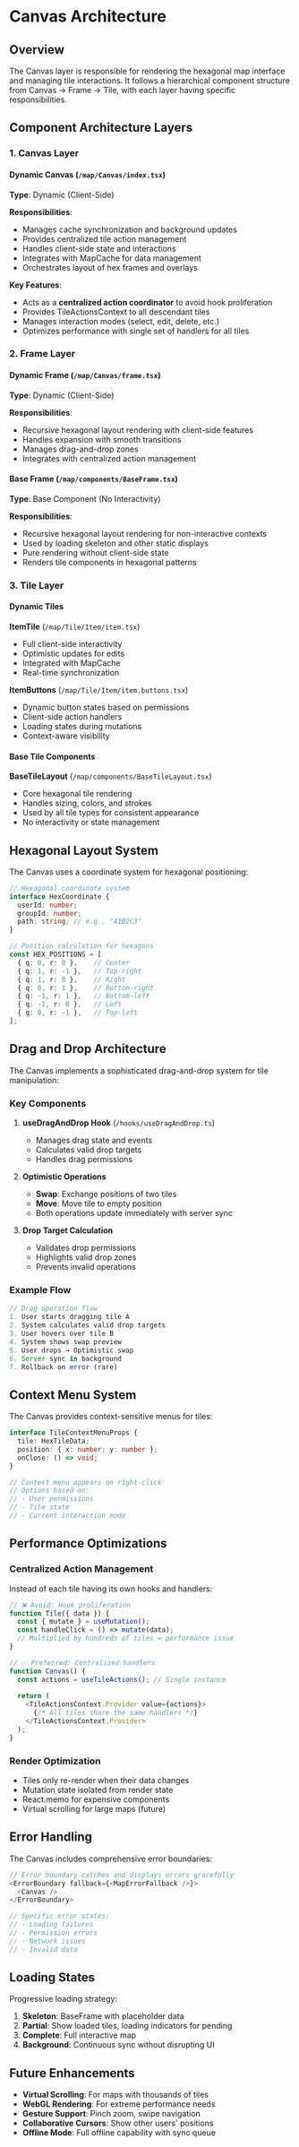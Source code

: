 # Canvas Architecture

## Overview

The Canvas layer is responsible for rendering the hexagonal map interface and managing tile interactions. It follows a hierarchical component structure from Canvas → Frame → Tile, with each layer having specific responsibilities.

## Component Architecture Layers

### 1. Canvas Layer

#### Dynamic Canvas (`/map/Canvas/index.tsx`)

**Type**: Dynamic (Client-Side)

**Responsibilities**:
- Manages cache synchronization and background updates
- Provides centralized tile action management
- Handles client-side state and interactions
- Integrates with MapCache for data management
- Orchestrates layout of hex frames and overlays

**Key Features**:
- Acts as a **centralized action coordinator** to avoid hook proliferation
- Provides TileActionsContext to all descendant tiles
- Manages interaction modes (select, edit, delete, etc.)
- Optimizes performance with single set of handlers for all tiles

### 2. Frame Layer

#### Dynamic Frame (`/map/Canvas/frame.tsx`)

**Type**: Dynamic (Client-Side)

**Responsibilities**:
- Recursive hexagonal layout rendering with client-side features
- Handles expansion with smooth transitions
- Manages drag-and-drop zones
- Integrates with centralized action management

#### Base Frame (`/map/components/BaseFrame.tsx`)

**Type**: Base Component (No Interactivity)

**Responsibilities**:
- Recursive hexagonal layout rendering for non-interactive contexts
- Used by loading skeleton and other static displays
- Pure rendering without client-side state
- Renders tile components in hexagonal patterns

### 3. Tile Layer

#### Dynamic Tiles

**ItemTile** (`/map/Tile/Item/item.tsx`)
- Full client-side interactivity
- Optimistic updates for edits
- Integrated with MapCache
- Real-time synchronization

**ItemButtons** (`/map/Tile/Item/item.buttons.tsx`)
- Dynamic button states based on permissions
- Client-side action handlers
- Loading states during mutations
- Context-aware visibility

#### Base Tile Components

**BaseTileLayout** (`/map/components/BaseTileLayout.tsx`)
- Core hexagonal tile rendering
- Handles sizing, colors, and strokes
- Used by all tile types for consistent appearance
- No interactivity or state management

## Hexagonal Layout System

The Canvas uses a coordinate system for hexagonal positioning:

```typescript
// Hexagonal coordinate system
interface HexCoordinate {
  userId: number;
  groupId: number;
  path: string; // e.g., "A1B2C3"
}

// Position calculation for hexagons
const HEX_POSITIONS = [
  { q: 0, r: 0 },    // Center
  { q: 1, r: -1 },   // Top-right
  { q: 1, r: 0 },    // Right
  { q: 0, r: 1 },    // Bottom-right
  { q: -1, r: 1 },   // Bottom-left
  { q: -1, r: 0 },   // Left
  { q: 0, r: -1 },   // Top-left
];
```

## Drag and Drop Architecture

The Canvas implements a sophisticated drag-and-drop system for tile manipulation:

### Key Components

1. **useDragAndDrop Hook** (`/hooks/useDragAndDrop.ts`)
   - Manages drag state and events
   - Calculates valid drop targets
   - Handles drag permissions

2. **Optimistic Operations**
   - **Swap**: Exchange positions of two tiles
   - **Move**: Move tile to empty position
   - Both operations update immediately with server sync

3. **Drop Target Calculation**
   - Validates drop permissions
   - Highlights valid drop zones
   - Prevents invalid operations

### Example Flow

```typescript
// Drag operation flow
1. User starts dragging tile A
2. System calculates valid drop targets
3. User hovers over tile B
4. System shows swap preview
5. User drops → Optimistic swap
6. Server sync in background
7. Rollback on error (rare)
```

## Context Menu System

The Canvas provides context-sensitive menus for tiles:

```typescript
interface TileContextMenuProps {
  tile: HexTileData;
  position: { x: number; y: number };
  onClose: () => void;
}

// Context menu appears on right-click
// Options based on:
// - User permissions
// - Tile state
// - Current interaction mode
```

## Performance Optimizations

### Centralized Action Management

Instead of each tile having its own hooks and handlers:

```typescript
// ❌ Avoid: Hook proliferation
function Tile({ data }) {
  const { mutate } = useMutation();
  const handleClick = () => mutate(data);
  // Multiplied by hundreds of tiles = performance issue
}

// ✅ Preferred: Centralized handlers
function Canvas() {
  const actions = useTileActions(); // Single instance
  
  return (
    <TileActionsContext.Provider value={actions}>
      {/* All tiles share the same handlers */}
    </TileActionsContext.Provider>
  );
}
```

### Render Optimization

- Tiles only re-render when their data changes
- Mutation state isolated from render state
- React.memo for expensive components
- Virtual scrolling for large maps (future)

## Error Handling

The Canvas includes comprehensive error boundaries:

```typescript
// Error boundary catches and displays errors gracefully
<ErrorBoundary fallback={<MapErrorFallback />}>
  <Canvas />
</ErrorBoundary>

// Specific error states:
// - Loading failures
// - Permission errors
// - Network issues
// - Invalid data
```

## Loading States

Progressive loading strategy:

1. **Skeleton**: BaseFrame with placeholder data
2. **Partial**: Show loaded tiles, loading indicators for pending
3. **Complete**: Full interactive map
4. **Background**: Continuous sync without disrupting UI

## Future Enhancements

- **Virtual Scrolling**: For maps with thousands of tiles
- **WebGL Rendering**: For extreme performance needs
- **Gesture Support**: Pinch zoom, swipe navigation
- **Collaborative Cursors**: Show other users' positions
- **Offline Mode**: Full offline capability with sync queue